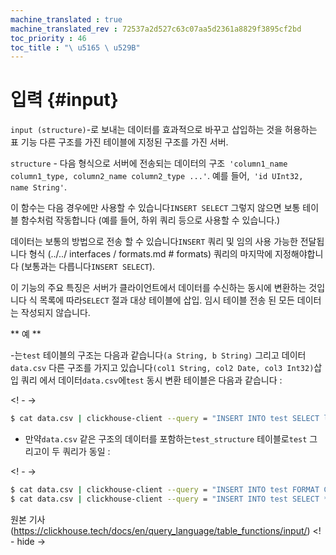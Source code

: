 ```yaml
---
machine_translated : true
machine_translated_rev : 72537a2d527c63c07aa5d2361a8829f3895cf2bd
toc_priority : 46
toc_title : "\ u5165 \ u529B"
---
```


# 입력 {#input}

`input (structure)`-로 보내는 데이터를 효과적으로 바꾸고 삽입하는 것을 허용하는 표 기능
다른 구조를 가진 테이블에 지정된 구조를 가진 서버.

`structure` - 다음 형식으로 서버에 전송되는 데이터의 구조` 'column1_name column1_type, column2_name column2_type ...'`.
예를 들어,` 'id UInt32, name String'`.

이 함수는 다음 경우에만 사용할 수 있습니다`INSERT SELECT` 그렇지 않으면 보통 테이블 함수처럼 작동합니다
(예를 들어, 하위 쿼리 등으로 사용할 수 있습니다.)

데이터는 보통의 방법으로 전송 할 수 있습니다`INSERT` 쿼리 및 임의 사용 가능한 전달됩니다 형식 (../../ interfaces / formats.md # formats)
쿼리의 마지막에 지정해야합니다 (보통과는 다릅니다`INSERT SELECT`).

이 기능의 주요 특징은 서버가 클라이언트에서 데이터를 수신하는 동시에 변환하는 것입니다
식 목록에 따라`SELECT` 절과 대상 테이블에 삽입. 임시 테이블
전송 된 모든 데이터는 작성되지 않습니다.

** 예 **

-는`test` 테이블의 구조는 다음과 같습니다`(a String, b String)`
    그리고 데이터`data.csv` 다른 구조를 가지고 있습니다`(col1 String, col2 Date, col3 Int32)`삽입 쿼리
    에서 데이터`data.csv`에`test` 동시 변환 테이블은 다음과 같습니다 :

<! - ->

```bash
$ cat data.csv | clickhouse-client --query = "INSERT INTO test SELECT lower (col1), col3 * col3 FROM input ( 'col1 String, col2 Date, col3 Int32') FORMAT CSV";
```

- 만약`data.csv` 같은 구조의 데이터를 포함하는`test_structure` 테이블로`test` 그리고이 두 쿼리가 동일 :

<! - ->

```bash
$ cat data.csv | clickhouse-client --query = "INSERT INTO test FORMAT CSV"
$ cat data.csv | clickhouse-client --query = "INSERT INTO test SELECT * FROM input ( 'test_structure') FORMAT CSV"
```

원본 기사 (https://clickhouse.tech/docs/en/query_language/table_functions/input/) <! - hide ->
